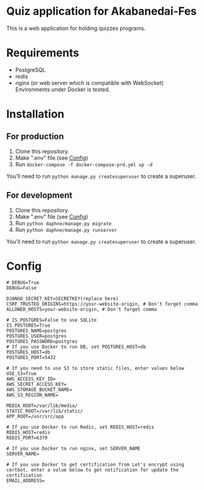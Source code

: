# Quiz application for Akabanedai-Fes
This is a web application for holding quizzes programs.

# Requirements
* PostgreSQL
* redis
* nginx (or web server which is compatible with WebSocket)
Environments under Docker is tested.

# Installation
## For production
1. Clone this repository.
2. Make ".env" file.(see [Config](#Config))
3. Run `docker-compose -f docker-compose-prd.yml up -d`

You'll need to run `python manage.py createsuperuser` to create a superuser.

## For development
1. Clone this repository.
2. Make ".env" file.(see [Config](#Config))
3. Run `python daphne/manage.py migrate`
4. Run `python daphne/manage.py runserver`

You'll need to run `python manage.py createsuperuser` to create a superuser. 

# Config
```.env
# DEBUG=True
DEBUG=False

DJANGO_SECRET_KEY=SECRETKEY(replace here)
CSRF_TRUSTED_ORIGINS=https://your-website-origin, # Don't forget comma
ALLOWED_HOSTS=your-website-origin, # Don't forget comma 

# IS_POSTGRES=False to use SQLite
IS_POSTGRES=True
POSTGRES_NAME=postgres
POSTGRES_USER=postgres
POSTGRES_PASSWORD=postgres
# If you use Docker to run DB, set POSTGRES_HOST=db
POSTGRES_HOST=db
POSTGRES_PORT=5432

# If you need to use S3 to store static files, enter values below
USE_S3=True
AWS_ACCESS_KEY_ID=
AWS_SECRET_ACCESS_KEY=
AWS_STORAGE_BUCKET_NAME=
AWS_S3_REGION_NAME=

MEDIA_ROOT=/var/lib/media/
STATIC_ROOT=/var/lib/static/
APP_ROOT=/usr/src/app

# If you use Docker to run Redis, set REDIS_HOST=redis
REDIS_HOST=redis
REDIS_PORT=6379 

# If you use Docker to run nginx, set SERVER_NAME
SERVER_NAME=

# If you use Docker to get certification from Let's encrypt using certbot, enter a value below to get notification for update the certification
EMAIL_ADDRESS=
```
